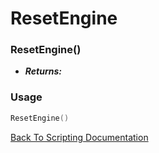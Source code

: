 # ResetEngine

### ResetEngine()
- ***Returns:*** 

### Usage

```Lua
ResetEngine()
```


[Back To Scripting Documentation](../README.md)
